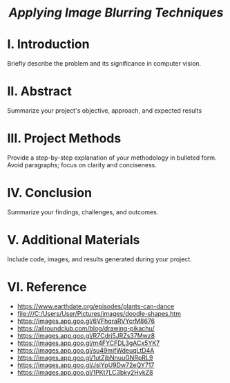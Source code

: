 # <p align="center">***Applying Image Blurring Techniques***</p>

# I. Introduction
Briefly describe the problem and its significance in computer vision.

# II. Abstract
Summarize your project's objective, approach, and expected results

# III. Project Methods
Provide a step-by-step explanation of your methodology in bulleted form.
Avoid paragraphs; focus on clarity and conciseness.

# IV. Conclusion
Summarize your findings, challenges, and outcomes.

# V. Additional Materials
Include code, images, and results generated during your project.

# VI. Reference

- https://www.earthdate.org/episodes/plants-can-dance
- [file:///C:/Users/User/Pictures/images/doodle-shapes.htm](https://images.app.goo.gl/Jtzh1dhTjiUhu5oa8)
- https://images.app.goo.gl/6VFhqraRVYcrM8676
- https://allroundclub.com/blog/drawing-pikachu/
- https://images.app.goo.gl/R7Cdrj5JRZs37Mwz8
- https://images.app.goo.gl/m4FYCFDL3gACx5YK7
- https://images.app.goo.gl/su49mifWdeuqLtD4A
- https://images.app.goo.gl/1utZjbNnuuGNRpRL9
- https://images.app.goo.gl/JsiYpU9Dw72eQY717
- https://images.app.goo.gl/1PKt7LC3bky2HykZ8
